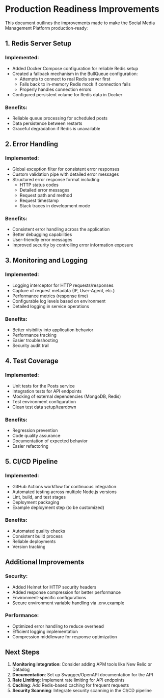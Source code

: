 # Production Readiness Improvements

This document outlines the improvements made to make the Social Media Management Platform production-ready:

## 1. Redis Server Setup

### Implemented:
- Added Docker Compose configuration for reliable Redis setup
- Created a fallback mechanism in the BullQueue configuration:
  - Attempts to connect to real Redis server first
  - Falls back to in-memory Redis mock if connection fails
  - Properly handles connection errors
- Configured persistent volume for Redis data in Docker

### Benefits:
- Reliable queue processing for scheduled posts
- Data persistence between restarts
- Graceful degradation if Redis is unavailable

## 2. Error Handling

### Implemented:
- Global exception filter for consistent error responses
- Custom validation pipe with detailed error messages
- Structured error response format including:
  - HTTP status codes
  - Detailed error messages
  - Request path and method
  - Request timestamp
  - Stack traces in development mode

### Benefits:
- Consistent error handling across the application
- Better debugging capabilities
- User-friendly error messages
- Improved security by controlling error information exposure

## 3. Monitoring and Logging

### Implemented:
- Logging interceptor for HTTP requests/responses
- Capture of request metadata (IP, User-Agent, etc.)
- Performance metrics (response time)
- Configurable log levels based on environment
- Detailed logging in service operations

### Benefits:
- Better visibility into application behavior
- Performance tracking
- Easier troubleshooting
- Security audit trail

## 4. Test Coverage

### Implemented:
- Unit tests for the Posts service
- Integration tests for API endpoints
- Mocking of external dependencies (MongoDB, Redis)
- Test environment configuration
- Clean test data setup/teardown

### Benefits:
- Regression prevention
- Code quality assurance
- Documentation of expected behavior
- Easier refactoring

## 5. CI/CD Pipeline

### Implemented:
- GitHub Actions workflow for continuous integration
- Automated testing across multiple Node.js versions
- Lint, build, and test stages
- Deployment packaging
- Example deployment step (to be customized)

### Benefits:
- Automated quality checks
- Consistent build process
- Reliable deployments
- Version tracking

## Additional Improvements

### Security:
- Added Helmet for HTTP security headers
- Added response compression for better performance
- Environment-specific configurations
- Secure environment variable handling via .env.example

### Performance:
- Optimized error handling to reduce overhead
- Efficient logging implementation
- Compression middleware for response optimization

## Next Steps

1. **Monitoring Integration**: Consider adding APM tools like New Relic or Datadog
2. **Documentation**: Set up Swagger/OpenAPI documentation for the API
3. **Rate Limiting**: Implement rate limiting for API endpoints
4. **Caching**: Add Redis-based caching for frequent requests
5. **Security Scanning**: Integrate security scanning in the CI/CD pipeline 
